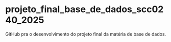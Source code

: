 # projeto_final_base_de_dados_scc0240_2025
GitHub pra o desenvolvimento do projeto final da matéria de base de dados.
